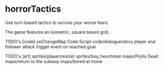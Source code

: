 # horrorTactics
Use turn-based tactics to survive your worse fears.

The game features an isometric, square based grid, 

TODO's [code]
onChangeMap Code
Script code/dialogue/story
player and follower attack
trigger event on reached goal

TODO's [art]
sprites/player(resize)
sprites/boy_henchman
maps/Pools Dead
maps/return to the subway
maps/bored at home
